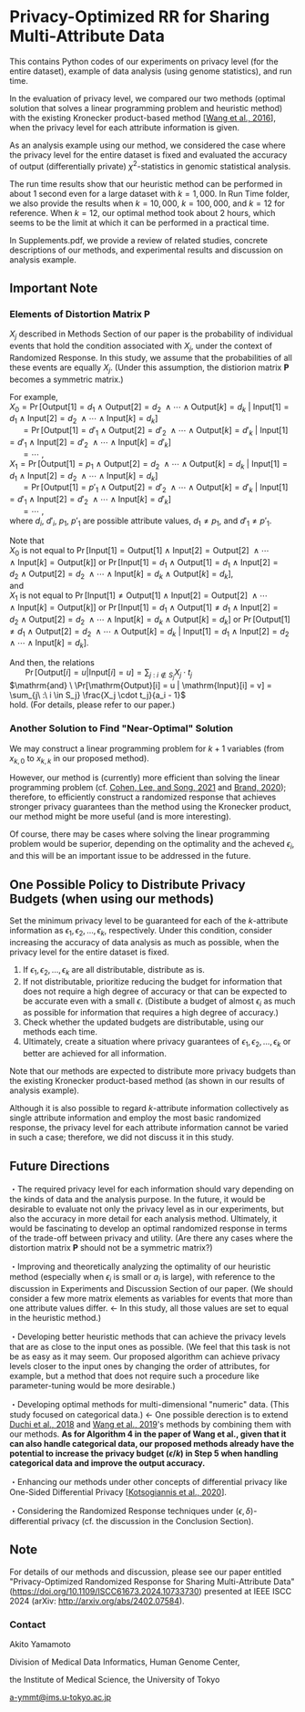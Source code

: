 # Privacy-Optimized RR for Sharing Multi-Attribute Data

This contains Python codes of our experiments on privacy level (for the entire dataset), example of data analysis (using genome statistics), and run time.

In the evaluation of privacy level, we compared our two methods (optimal solution that solves a linear programming problem and heuristic method) with the existing Kronecker product-based method [[Wang et al., 2016](https://ceur-ws.org/Vol-1558/paper35.pdf)], when the privacy level for each attribute information is given. 

As an analysis example using our method, we considered the case where the privacy level for the entire dataset is fixed and evaluated the accuracy of output (differentially private) $\chi^2$-statistics in genomic statistical analysis.

The run time results show that our heuristic method can be performed in about $1$ second even for a large dataset with $k = 1,000$. In Run Time folder, we also provide the results when $k = 10,000$, $k = 100,000$, and $k = 12$ for reference. When $k = 12$, our optimal method took about $2$ hours, which seems to be the limit at which it can be performed in a practical time.

In Supplements.pdf, we provide a review of related studies, concrete descriptions of our methods, and experimental results and discussion on analysis example.

## Important Note

### Elements of Distortion Matrix $\mathbf{P}$

$X_j$ described in Methods Section of our paper is the probability of individual events that hold the condition associated with $X_j$, under the context of Randomized Response. In this study, we assume that the probabilities of all these events are equally $X_j$. (Under this assumption, the distiorion matrix $\mathbf{P}$ becomes a symmetric matrix.)

For example,  
$X_{0} = \Pr[\mathrm{Output}[1] = d_1 \ \land \ \mathrm{Output}[2] = d_2 \ \land \cdots \land \mathrm{Output}[k] = d_k \ | \ \mathrm{Input}[1] = d_1 \ \land \ \mathrm{Input}[2] = d_2 \ \land \cdots \land \mathrm{Input}[k] = d_k]$  
$\ \ \ \ \ = \Pr[\mathrm{Output}[1] = d'_1 \ \land \ \mathrm{Output}[2] = d'_2 \ \land \cdots \land \mathrm{Output}[k] = d'_k \ | \ \mathrm{Input}[1] = d'_1 \ \land \ \mathrm{Input}[2] = d'_2 \ \land \cdots \land \mathrm{Input}[k] = d'_k]$  
$\ \ \ \ \ = \cdots$  ,  
$X_1 = \Pr[\mathrm{Output}[1] = p_1 \ \land \ \mathrm{Output}[2] = d_2 \ \land \cdots \land \mathrm{Output}[k] = d_k \ | \ \mathrm{Input}[1] = d_1 \ \land \ \mathrm{Input}[2] = d_2 \ \land \cdots \land \mathrm{Input}[k] = d_k]$  
$\ \ \ \ \ = \Pr[\mathrm{Output}[1] = p'_1 \ \land \ \mathrm{Output}[2] = d'_2 \ \land \cdots \land \mathrm{Output}[k] = d'_k \ | \ \mathrm{Input}[1] = d'_1 \ \land \ \mathrm{Input}[2] = d'_2 \ \land \cdots \land \mathrm{Input}[k] = d'_k]$  
$\ \ \ \ \ = \cdots$  ,  
where $d_i, \ d'_i, \ p_1, \ p'_1$ are possible attribute values, $d_1 \neq p_1$, and $d'_1 \neq p'_1$.

Note that  
$X_{0}$ is not equal to $\Pr[\mathrm{Input}[1] = \mathrm{Output}[1] \ \land \ \mathrm{Input}[2] = \mathrm{Output}[2] \ \land \cdots \land \ \mathrm{Input}[k] = \mathrm{Output}[k]]$ or $\Pr[\mathrm{Input}[1] = d_1 \ \land \ \mathrm{Output}[1] = d_1 \ \land \ \mathrm{Input}[2] = d_2 \ \land \ \mathrm{Output}[2] = d_2 \ \land \cdots \land \mathrm{Input}[k] = d_k \ \land \ \mathrm{Output}[k] = d_k]$,  
and  
$X_1$ is not equal to $\Pr[\mathrm{Input}[1] \neq \mathrm{Output}[1] \ \land \ \mathrm{Input}[2] = \mathrm{Output}[2] \ \land \cdots \land \ \mathrm{Input}[k] = \mathrm{Output}[k]]$ or $\Pr[\mathrm{Input}[1] = d_1 \ \land \ \mathrm{Output}[1] \neq d_1 \ \land \ \mathrm{Input}[2] = d_2 \ \land \ \mathrm{Output}[2] = d_2 \ \land \cdots \land \mathrm{Input}[k] = d_k \ \land \ \mathrm{Output}[k] = d_k]$ or $\Pr[\mathrm{Output}[1] \neq d_1 \ \land \ \mathrm{Output}[2] = d_2 \ \land \cdots \land \mathrm{Output}[k] = d_k \ | \ \mathrm{Input}[1] = d_1 \ \land \ \mathrm{Input}[2] = d_2 \ \land \cdots \land \mathrm{Input}[k] = d_k]$.

And then, the relations  
$\ \ \ \ \ \ \ \Pr[\mathrm{Output}[i] = u | \mathrm{Input}[i] = u] = \sum_{j\ :\ i \notin S_j} X_j \cdot t_j$  
$\mathrm{and} \ \Pr[\mathrm{Output}[i] = u | \mathrm{Input}[i] = v] = \sum_{j\ :\ i \in S_j} \frac{X_j \cdot t_j}{a_i - 1}$  
hold. (For details, please refer to our paper.)

### Another Solution to Find "Near-Optimal" Solution

We may construct a linear programming problem for $k+1$ variables (from $x_{k,0}$ to $x_{k,k}$ in our proposed method). 

However, our method is (currently) more efficient than solving the linear programming problem (cf. [Cohen, Lee, and Song, 2021](https://doi.org/10.1145/3424305) and [Brand, 2020](https://doi.org/10.1137/1.9781611975994.16)); therefore, to efficiently construct a randomized response that achieves stronger privacy guarantees than the method using the Kronecker product, our method might be more useful (and is more interesting). 

Of course, there may be cases where solving the linear programming problem would be superior, depending on the optimality and the acheved $\epsilon_i$, and this will be an important issue to be addressed in the future.

## One Possible Policy to Distribute Privacy Budgets (when using our methods)

Set the minimum privacy level to be guaranteed for each of the $k$-attribute information as $\epsilon_1, \epsilon_2, \dots, \epsilon_k$, respectively. Under this condition, consider increasing the accuracy of data analysis as much as possible, when the privacy level for the entire dataset is fixed.

1. If $\epsilon_1, \epsilon_2, \dots, \epsilon_k$ are all distributable, distribute as is.
2. If not distributable, prioritize reducing the budget for information that does not require a high degree of accuracy or that can be expected to be accurate even with a small $\epsilon$. (Distibute a budget of almost $\epsilon_i$ as much as possible for information that requires a high degree of accuracy.)
3. Check whether the updated budgets are distributable, using our methods each time.
4. Ultimately, create a situation where privacy guarantees of $\epsilon_1, \epsilon_2, \dots, \epsilon_k$ or better are achieved for all information.

Note that our methods are expected to distribute more privacy budgets than the existing Kronecker product-based method (as shown in our results of analysis example).

Although it is also possible to regard $k$-attribute information collectively as single attribute information and employ the most basic randomized response, the privacy level for each attribute information cannot be varied in such a case; therefore, we did not discuss it in this study.

## Future Directions
・The required privacy level for each information should vary depending on the kinds of data and the analysis purpose. In the future, it would be desirable to evaluate not only the privacy level as in our experiments, but also the accuracy in more detail for each analysis method. Ultimately, it would be fascinating to develop an optimal randomized response in terms of the trade-off between privacy and utility. (Are there any cases where the distortion matrix $\mathbf{P}$ should not be a symmetric matrix?)

・Improving and theoretically analyzing the optimality of our heuristic method (especially when $\epsilon_i$ is small or $a_i$ is large), with reference to the discussion in Experiments and Discussion Section of our paper. (We should consider a few more matrix elements as variables for events that more than one attribute values differ. ← In this study, all those values are set to equal in the heuristic method.)

・Developing better heuristic methods that can achieve the privacy levels that are as close to the input ones as possible. (We feel that this task is not be as easy as it may seem. Our proposed algorithm can achieve privacy levels closer to the input ones by changing the order of attributes, for example, but a method that does not require such a procedure like parameter-tuning would be more desirable.) 

・Developing optimal methods for multi-dimensional "numeric" data. (This study focused on categorical data.) ← One possible derection is to extend [Duchi et al., 2018](https://doi.org/10.1080/01621459.2017.1389735) and [Wang et al., 2019](https://doi.org/10.1109/ICDE.2019.00063)'s methods by combining them with our methods. **As for Algorithm 4 in the paper of Wang et al., given that it can also handle categorical data, our proposed methods already have the potential to increase the privacy budget ($\epsilon/k$) in Step 5 when handling categorical data and improve the output accuracy.**

・Enhancing our methods under other concepts of differential privacy like One-Sided Differential Privacy [[Kotsogiannis et al., 2020](https://doi.org/10.1109/ICDE48307.2020.00049)].

・Considering the Randomized Response techniques under $(\epsilon, \delta)$-differential privacy (cf. the discussion in the Conclusion Section).

## Note

For details of our methods and discussion, please see our paper entitled "Privacy-Optimized Randomized Response for Sharing Multi-Attribute Data" (https://doi.org/10.1109/ISCC61673.2024.10733730) presented at IEEE ISCC 2024 (arXiv: http://arxiv.org/abs/2402.07584).

### Contact
Akito Yamamoto

Division of Medical Data Informatics, Human Genome Center,

the Institute of Medical Science, the University of Tokyo

a-ymmt@ims.u-tokyo.ac.jp
